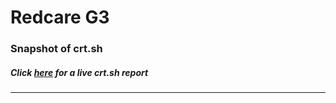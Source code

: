 # Redcare G3
### Snapshot of crt.sh
##### Click [here](https://crt.sh/?q=1462BD22A6DF5896D1C77175B061F6125070849E0E7F523154E4CC97E28D53BD) for a live crt.sh report

---
